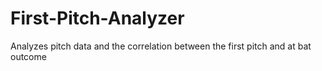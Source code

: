 # First-Pitch-Analyzer
 Analyzes pitch data and the correlation between the first pitch and at bat outcome
